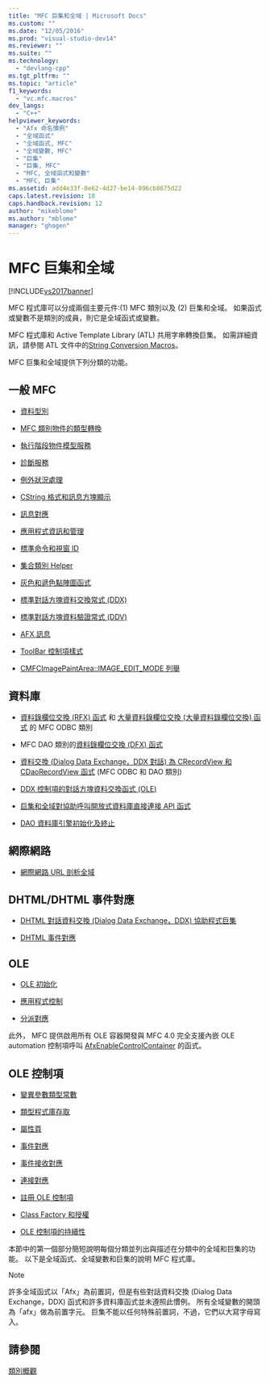 ```yaml
---
title: "MFC 巨集和全域 | Microsoft Docs"
ms.custom: ""
ms.date: "12/05/2016"
ms.prod: "visual-studio-dev14"
ms.reviewer: ""
ms.suite: ""
ms.technology: 
  - "devlang-cpp"
ms.tgt_pltfrm: ""
ms.topic: "article"
f1_keywords: 
  - "vc.mfc.macros"
dev_langs: 
  - "C++"
helpviewer_keywords: 
  - "Afx 命名慣例"
  - "全域函式"
  - "全域函式, MFC"
  - "全域變數, MFC"
  - "巨集"
  - "巨集, MFC"
  - "MFC, 全域函式和變數"
  - "MFC, 巨集"
ms.assetid: add4e33f-0e62-4d27-be14-896cb8675d22
caps.latest.revision: 18
caps.handback.revision: 12
author: "mikeblome"
ms.author: "mblome"
manager: "ghogen"
---
```

# MFC 巨集和全域
[!INCLUDE[vs2017banner](../../assembler/inline/includes/vs2017banner.md)]

MFC 程式庫可以分成兩個主要元件:\(1\) MFC 類別以及 \(2\) 巨集和全域。  如果函式或變數不是類別的成員，則它是全域函式或變數。  
  
 MFC 程式庫和 Active Template Library \(ATL\) 共用字串轉換巨集。  如需詳細資訊，請參閱 ATL 文件中的[String Conversion Macros](../../atl/reference/string-conversion-macros.md)。  
  
 MFC 巨集和全域提供下列分類的功能。  
  
## 一般 MFC  
  
-   [資料型別](../../mfc/reference/data-types-mfc.md)  
  
-   [MFC 類別物件的類型轉換](../../mfc/reference/type-casting-of-mfc-class-objects.md)  
  
-   [執行階段物件模型服務](../../mfc/reference/run-time-object-model-services.md)  
  
-   [診斷服務](../../mfc/reference/diagnostic-services.md)  
  
-   [例外狀況處理](../../mfc/reference/exception-processing.md)  
  
-   [CString 格式和訊息方塊顯示](../../mfc/reference/cstring-formatting-and-message-box-display.md)  
  
-   [訊息對應](../../mfc/reference/message-map-macros-mfc.md)  
  
-   [應用程式資訊和管理](../../mfc/reference/application-information-and-management.md)  
  
-   [標準命令和視窗 ID](../../mfc/reference/standard-command-and-window-ids.md)  
  
-   [集合類別 Helper](../../mfc/reference/collection-class-helpers.md)  
  
-   [灰色和遞色點陣圖函式](../../mfc/reference/gray-and-dithered-bitmap-functions.md)  
  
-   [標準對話方塊資料交換常式 \(DDX\)](../../mfc/reference/standard-dialog-data-exchange-routines.md)  
  
-   [標準對話方塊資料驗證常式 \(DDV\)](../../mfc/reference/standard-dialog-data-validation-routines.md)  
  
-   [AFX 訊息](../../mfc/reference/afx-messages.md)  
  
-   [ToolBar 控制項樣式](../../mfc/reference/toolbar-control-styles.md)  
  
-   [CMFCImagePaintArea::IMAGE\_EDIT\_MODE 列舉](../../mfc/reference/cmfcimagepaintarea-image-edit-mode-enumeration.md)  
  
## 資料庫  
  
-   [資料錄欄位交換 \(RFX\) 函式](../../mfc/reference/record-field-exchange-functions.md) 和 [大量資料錄欄位交換 \(大量資料錄欄位交換\) 函式](../../mfc/reference/record-field-exchange-functions.md) 的 MFC ODBC 類別  
  
-   MFC DAO 類別的[資料錄欄位交換 \(DFX\) 函式](../../mfc/reference/record-field-exchange-functions.md)  
  
-   [資料交換 \(Dialog Data Exchange，DDX 對話\) 為 CRecordView 和 CDaoRecordView 函式](../../mfc/reference/dialog-data-exchange-functions-for-crecordview-and-cdaorecordview.md) \(MFC ODBC 和 DAO 類別\)  
  
-   [DDX 控制項的對話方塊資料交換函式 \(OLE\)](../../mfc/reference/dialog-data-exchange-functions-for-ole-controls.md)  
  
-   [巨集和全域對協助呼叫開放式資料庫直接連接 API 函式](../../mfc/reference/database-macros-and-globals.md)  
  
-   [DAO 資料庫引擎初始化及終止](../../mfc/reference/dao-database-engine-initialization-and-termination.md)  
  
## 網際網路  
  
-   [網際網路 URL 剖析全域](../../mfc/reference/internet-url-parsing-globals.md)  
  
## DHTML\/DHTML 事件對應  
  
-   [DHTML 對話資料交換 \(Dialog Data Exchange，DDX\) 協助程式巨集](../../mfc/reference/ddx-dhtml-helper-macros.md)  
  
-   [DHTML 事件對應](../../mfc/reference/dhtml-event-maps.md)  
  
## OLE  
  
-   [OLE 初始化](../../mfc/reference/ole-initialization.md)  
  
-   [應用程式控制](../../mfc/reference/application-control.md)  
  
-   [分派對應](../../mfc/reference/dispatch-maps.md)  
  
 此外， MFC 提供啟用所有 OLE 容器開發與 MFC 4.0 完全支援內嵌 OLE automation 控制項呼叫 [AfxEnableControlContainer](../Topic/AfxEnableControlContainer.md) 的函式。  
  
## OLE 控制項  
  
-   [變異參數類型常數](../../mfc/reference/variant-parameter-type-constants.md)  
  
-   [類型程式庫存取](../../mfc/reference/type-library-access.md)  
  
-   [屬性頁](../../mfc/reference/property-pages-mfc.md)  
  
-   [事件對應](../../mfc/reference/event-maps.md)  
  
-   [事件接收對應](../../mfc/reference/event-sink-maps.md)  
  
-   [連接對應](../../mfc/reference/connection-maps.md)  
  
-   [註冊 OLE 控制項](../../mfc/reference/registering-ole-controls.md)  
  
-   [Class Factory 和授權](../../mfc/reference/class-factories-and-licensing.md)  
  
-   [OLE 控制項的持續性](../../mfc/reference/persistence-of-ole-controls.md)  
  
 本節中的第一個部分簡短說明每個分類並列出與描述在分類中的全域和巨集的功能。  以下是全域函式、全域變數和巨集的說明 MFC 程式庫。  
  
> [!NOTE]
>  許多全域函式以「Afx」為前置詞，但是有些對話資料交換 \(Dialog Data Exchange，DDX\) 函式和許多資料庫函式並未遵照此慣例。  所有全域變數的開頭為「afx」做為前置字元。  巨集不能以任何特殊前置詞，不過，它們以大寫字母寫入。  
  
## 請參閱  
 [類別概觀](../../mfc/class-library-overview.md)